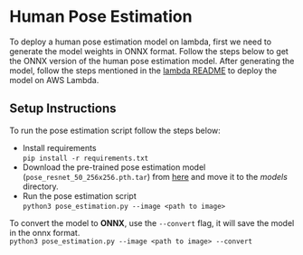 # Human Pose Estimation

To deploy a human pose estimation model on lambda, first we need to generate the model weights in ONNX format. Follow the steps below to get the ONNX version of the human pose estimation model. After generating the model, follow the steps mentioned in the [lambda README](lambda_config/README.md) to deploy the model on AWS Lambda.

## Setup Instructions

To run the pose estimation script follow the steps below:

- Install requirements  
  `pip install -r requirements.txt`
- Download the pre-trained pose estimation model (`pose_resnet_50_256x256.pth.tar`) from [here](https://drive.google.com/drive/folders/1g_6Hv33FG6rYRVLXx1SZaaHj871THrRW) and move it to the _models_ directory.
- Run the pose estimation script  
  `python3 pose_estimation.py --image <path to image>`

To convert the model to **ONNX**, use the `--convert` flag, it will save the model in the onnx format.  
`python3 pose_estimation.py --image <path to image> --convert`
